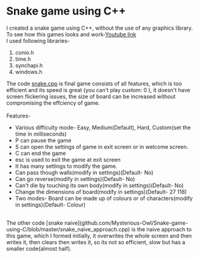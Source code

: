 # Snake game using C++
I created a snake game using C++, without the use of any graphics library.<br>
To see how this games looks and work-[Youtube link](https://youtu.be/HlmdeXelTsM) <br>
I used following libraries-<br>
<ol>
<li>conio.h
<li> time.h 
<li> synchapi.h 
<li> windows.h 
 </ol>

The code [snake.cpp](https://github.com/Mysterious-Owl/Snake-game-using-C/blob/master/snake.cpp) is final game consists of all features, which is too efficient and its speed is great (you can't play custom: 0 ), it doesn't have screen flickering issues, the size of board can be increased without compromising the effciency of game.<br><br>Features-<br>

<ul>
<li> Various difficulty mode- Easy, Medium(Default), Hard, Custom(set the time in milliseconds)
<li> P can pause the game
<li> S can open the settings of game in exit screen or in welcome screen.
<li> C can end the game
<li> esc is used to exit the game at exit screen
<li> It has many settings to modify the game.
<li> Can pass though walls(modify in settings)(Default- No)
<li> Can go reverse(modify in settings)(Default- No)
<li> Can't die by touching its own body(modify in settings)(Default- No)
<li> Change the dimensions of board(modify in settings)(Default- 27 118)
<li> Two modes- Board can be made up of colours or of characters(modify in settings)(Default- Colour)
 </ul><br>
The other code [snake naive](github.com/Mysterious-Owl/Snake-game-using-C/blob/master/snake_naive_approach.cpp) is the naive approach to this game, which I formed initially, it overwrites the whole screen and then writes it, then clears then writes it, so its not so efficient, slow but has a smaller code(almost half).
